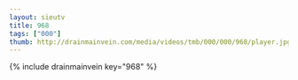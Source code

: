 ```yaml
--- 
layout: sieutv
title: 968
tags: ["000"]
thumb: http://drainmainvein.com/media/videos/tmb/000/000/968/player.jpg
---
```

{% include drainmainvein key="968" %} 
